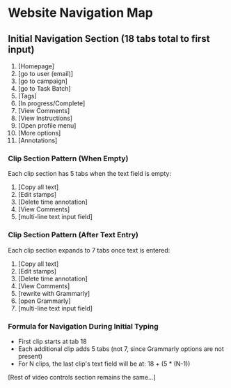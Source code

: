 # Website Navigation Map

## Initial Navigation Section (18 tabs total to first input)
1. [Homepage]
2. [go to user (email)]
3. [go to campaign]
4. [go to Task Batch]
5. [Tags]
6. [In progress/Complete]
7. [View Comments]
8. [View Instructions]
9. [Open profile menu]
10. [More options]
11. [Annotations]

### Clip Section Pattern (When Empty)
Each clip section has 5 tabs when the text field is empty:
1. [Copy all text]
2. [Edit stamps]
3. [Delete time annotation]
4. [View Comments]
5. [multi-line text input field]

### Clip Section Pattern (After Text Entry)
Each clip section expands to 7 tabs once text is entered:
1. [Copy all text]
2. [Edit stamps]
3. [Delete time annotation]
4. [View Comments]
5. [rewrite with Grammarly]    <!-- Only appears after text entry -->
6. [open Grammarly]            <!-- Only appears after text entry -->
7. [multi-line text input field]

### Formula for Navigation During Initial Typing
- First clip starts at tab 18
- Each additional clip adds 5 tabs (not 7, since Grammarly options are not present)
- For N clips, the last clip's text field will be at: 18 + (5 * (N-1))

[Rest of video controls section remains the same...]
